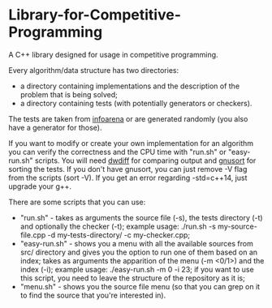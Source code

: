 # Library-for-Competitive-Programming

A C++ library designed for usage in competitive programming.

Every algorithm/data structure has two directories:
* a directory containing implementations and the description of the problem that is being solved;
* a directory containing tests (with potentially generators or checkers).

The tests are taken from [infoarena](http://www.infoarena.ro/) or are generated randomly (you also have a generator for those).

If you want to modify or create your own implementation for an algorithm you can verify the correctness and the CPU time with "run.sh" or "easy-run.sh" scripts. You will need [dwdiff](https://linux.die.net/man/1/dwdiff) for comparing output and [gnusort](http://superuser.com/questions/349897/ls-version-number-sorting-mac-os-x/349904#349904) for sorting the tests. If you don't have gnusort, you can just remove -V flag from the scripts (sort -V). If you get an error regarding -std=c++14, just
upgrade your g++.

There are some scripts that you can use:
* "run.sh" - takes as arguments the source file (-s), the tests directory (-t) and optionally the checker (-t); example usage: ./run.sh -s my-source-file.cpp -d my-tests-directory/ -c my-checker.cpp;
* "easy-run.sh" - shows you a menu with all the available sources from src/ directory and gives you the option to run one of them based on an index; takes as arguments the apparition of the menu (-m <0/1>) and the index (-i); example usage: ./easy-run.sh -m 0 -i 23; if you want to use this script, you need to leave the structure of the repository as it is;
* "menu.sh" - shows you the source file menu (so that you can grep on it to find the source that you're interested in).
